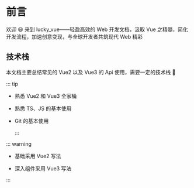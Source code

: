 # 前言

欢迎 😃 来到 lucky_vue——轻盈高效的 Web 开发文档，汲取 Vue 之精髓，简化开发流程，加速创意变现，与全球开发者共筑现代 Web 精彩

## 技术栈

本文档主要总结常见的 Vue2 以及 Vue3 的 Api 使用，需要一定的技术栈 👻

::: tip

- 熟悉 Vue2 和 Vue3 全家桶

- 熟悉 TS、JS 的基本使用

- Git 的基本使用

  :::

::: warning

- 基础采用 Vue2 写法

- 深入组件采用 Vue3 写法

:::
